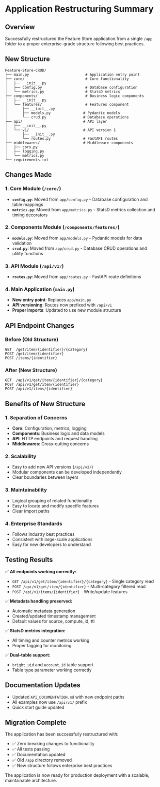 # Application Restructuring Summary

## Overview
Successfully restructured the Feature Store application from a single `/app` folder to a proper enterprise-grade structure following best practices.

## New Structure

```
Feature-Store-CRUD/
├── main.py                          # Application entry point
├── core/                            # Core functionality
│   ├── __init__.py
│   ├── config.py                    # Database configuration
│   └── metrics.py                   # StatsD metrics
├── components/                      # Business logic components
│   ├── __init__.py
│   └── features/                    # Features component
│       ├── __init__.py
│       ├── models.py               # Pydantic models
│       └── crud.py                 # Database operations
├── api/                            # API layer
│   ├── __init__.py
│   └── v1/                         # API version 1
│       ├── __init__.py
│       └── routes.py               # FastAPI routes
├── middlewares/                    # Middleware components
│   ├── cors.py
│   ├── logging.py
│   └── metrics.py
└── requirements.txt
```

## Changes Made

### 1. Core Module (`/core/`)
- **`config.py`**: Moved from `app/config.py` - Database configuration and table mappings
- **`metrics.py`**: Moved from `app/metrics.py` - StatsD metrics collection and timing decorators

### 2. Components Module (`/components/features/`)
- **`models.py`**: Moved from `app/models.py` - Pydantic models for data validation
- **`crud.py`**: Moved from `app/crud.py` - Database CRUD operations and utility functions

### 3. API Module (`/api/v1/`)
- **`routes.py`**: Moved from `app/routes.py` - FastAPI route definitions

### 4. Main Application (`main.py`)
- **New entry point**: Replaces `app/main.py`
- **API versioning**: Routes now prefixed with `/api/v1`
- **Proper imports**: Updated to use new module structure

## API Endpoint Changes

### Before (Old Structure)
```
GET  /get/item/{identifier}/{category}
POST /get/item/{identifier}
POST /items/{identifier}
```

### After (New Structure)
```
GET  /api/v1/get/item/{identifier}/{category}
POST /api/v1/get/item/{identifier}
POST /api/v1/items/{identifier}
```

## Benefits of New Structure

### 1. **Separation of Concerns**
- **Core**: Configuration, metrics, logging
- **Components**: Business logic and data models
- **API**: HTTP endpoints and request handling
- **Middlewares**: Cross-cutting concerns

### 2. **Scalability**
- Easy to add new API versions (`/api/v2/`)
- Modular components can be developed independently
- Clear boundaries between layers

### 3. **Maintainability**
- Logical grouping of related functionality
- Easy to locate and modify specific features
- Clear import paths

### 4. **Enterprise Standards**
- Follows industry best practices
- Consistent with large-scale applications
- Easy for new developers to understand

## Testing Results

✅ **All endpoints working correctly:**
- `GET /api/v1/get/item/{identifier}/{category}` - Single category read
- `POST /api/v1/get/item/{identifier}` - Multi-category filtered read
- `POST /api/v1/items/{identifier}` - Write/update features

✅ **Metadata handling preserved:**
- Automatic metadata generation
- Created/updated timestamp management
- Default values for source, compute_id, ttl

✅ **StatsD metrics integration:**
- All timing and counter metrics working
- Proper tagging for monitoring

✅ **Dual-table support:**
- `bright_uid` and `account_id` table support
- Table type parameter working correctly

## Documentation Updates

- Updated `API_DOCUMENTATION.md` with new endpoint paths
- All examples now use `/api/v1/` prefix
- Quick start guide updated

## Migration Complete

The application has been successfully restructured with:
- ✅ Zero breaking changes to functionality
- ✅ All tests passing
- ✅ Documentation updated
- ✅ Old `/app` directory removed
- ✅ New structure follows enterprise best practices

The application is now ready for production deployment with a scalable, maintainable architecture.

